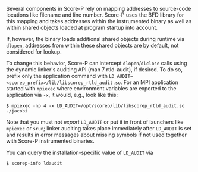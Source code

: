 Several components in Score-P rely on mapping addresses to source-code
locations like filename and line number. Score-P uses the BFD library
for this mapping and takes addresses within the instrumented binary as
well as within shared objects loaded at program startup into account.

If, however, the binary loads additional shared objects during runtime
via `dlopen`, addresses from within these shared objects are by
default, not considered for lookup.

To change this behavior, Score-P can intercept `dlopen`/`dlclose` calls
using the dynamic linker's auditing API (man 7 rtld-audit), if
desired. To do so, prefix only the application command with
`LD_AUDIT=<scorep_prefix>/lib/libscorep_rtld_audit.so`. For an MPI
application started with `mpiexec` where environment variables are
exported to the application via `-x`, it would, e.g., look like this:

    $ mpiexec -np 4 -x LD_AUDIT=/opt/scorep/lib/libscorep_rtld_audit.so ./jacobi

Note that you must not *export* `LD_AUDIT` or put it in front of
launchers like `mpiexec` or `srun`; linker auditing takes place
immediately after `LD_AUDIT` is set and results in error messages
about missing symbols if not used together with Score-P instrumented
binaries.

You can query the installation-specific value of `LD_AUDIT` via

    $ scorep-info ldaudit
